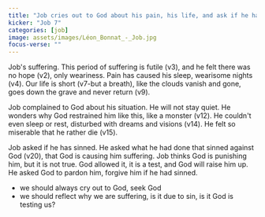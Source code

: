 ```yaml
---
title: "Job cries out to God about his pain, his life, and ask if he has sinned"
kicker: "Job 7"
categories: [job]
image: assets/images/Léon_Bonnat_-_Job.jpg
focus-verse: ""
---
```


Job's suffering. This period of suffering is futile (v3), and he felt there was no hope (v2), only weariness. Pain has caused his sleep, wearisome nights (v4). Our life is short (v7-but a breath), like the clouds vanish and gone, goes down the grave and never return (v9).

Job complained to God about his situation. He will not stay quiet. He wonders why God restrained him like this, like a monster (v12). He couldn't even sleep or rest, disturbed with dreams and visions (v14). He felt so miserable that he rather die (v15).

Job asked if he has sinned. He asked what he had done that sinned against God (v20), that God is causing him suffering. Job thinks God is punishing him, but it is not true. God allowed it, it is a test, and God will raise him up. He asked God to pardon him, forgive him if he had sinned.

- we should always cry out to God, seek God
- we should reflect why we are suffering, is it due to sin, is it God is testing us?